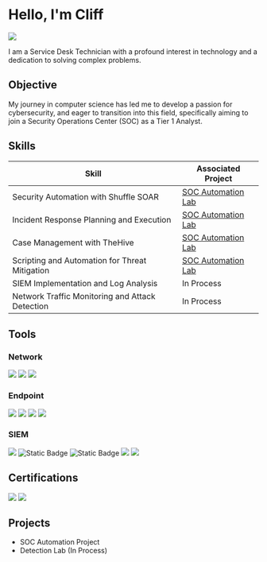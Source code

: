 # Hello, I'm Cliff
<a href="https://www.linkedin.com/in/cliff-brown-2103472b7/"><img src="https://img.shields.io/badge/-LinkedIn-0072b1?&style=for-the-badge&logo=linkedin&logoColor=white" /></a>

I am a Service Desk Technician with a profound interest in technology and a dedication to solving complex problems.

## Objective
My journey in computer science has led me to develop a passion for cybersecurity, and eager to transition into this field, specifically aiming to join a Security Operations Center (SOC) as a Tier 1 Analyst.

## Skills

| Skill                                         | Associated Project         |
|-----------------------------------------------|----------------------------|
| Security Automation with Shuffle SOAR         | <a href="https://github.com/klipodu/SOC-Automation-Lab/blob/main/README.md">SOC Automation Lab</a>|
| Incident Response Planning and Execution      | <a href="https://github.com/klipodu/SOC-Automation-Lab/blob/main/README.md">SOC Automation Lab</a>|
| Case Management with TheHive                  | <a href="https://github.com/klipodu/SOC-Automation-Lab/blob/main/README.md">SOC Automation Lab</a>
| Scripting and Automation for Threat Mitigation | <a href="https://github.com/klipodu/SOC-Automation-Lab/blob/main/README.md">SOC Automation Lab</a>|
| SIEM Implementation and Log Analysis          | In Process|
| Network Traffic Monitoring and Attack Detection | In Process|

## Tools
<!--[Provide tools and break them down into categories. Use ChatGPT to help create the link - Remove this afterwards]]-->

### Network
<div>
    <img src="https://img.shields.io/badge/-Wireshark-1679A7?&style=for-the-badge&logo=Wireshark&logoColor=white" />
    <img src="https://img.shields.io/badge/-Suricata-EF3B2D?&style=for-the-badge&logo=Suricata&logoColor=white" />
    <img src="https://img.shields.io/badge/-DNS-00A4EF?&style=for-the-badge&logo=DNS&logoColor=white" />

</div>

### Endpoint
<div>
    <img src="https://img.shields.io/badge/-Microsoft_Defender_for_Endpoint-00A4EF?&style=for-the-badge&logo=Microsoft&logoColor=white" />
    <img src="https://img.shields.io/badge/-FortiClient-00A4EF?&style=for-the-badge&logo=Fortinet&logoColor=white" />
    <img src="https://img.shields.io/badge/-ManageEngine-1E90FF?style=for-the-badge&logo=ManageEngine&logoColor=white" />
    <img src="https://img.shields.io/badge/-WatchGuard-FF0000?style=for-the-badge&logo=WatchGuard&logoColor=white" />


</div>

### SIEM
<div>
    <img src="https://img.shields.io/badge/-Wazuh-1E90FF?style=for-the-badge&logo=Wazuh&logoColor=white" />
    <img alt="Static Badge" src="https://img.shields.io/badge/Shuffle-FA710A?style=for-the-badge">
    <img alt="Static Badge" src="https://img.shields.io/badge/TheHive-F2D130?style=for-the-badge">
    <img src="https://img.shields.io/badge/-Splunk-000000?style=for-the-badge&logo=Splunk&logoColor=white" />
    <img src="https://img.shields.io/badge/-Rapid7-FF6C37?style=for-the-badge&logo=Rapid7&logoColor=white" />


</div>

## Certifications
<!--[Provide certifications that you have obtained. Use ChatGPT to help create the link - Remove this afterwards]]-->
<div>
<img src="https://img.shields.io/badge/-Security%2B-FF0000?&style=for-the-badge&logo=CompTIA&logoColor=white" />
<img src="https://img.shields.io/badge/-Google%20Cyber%20Security-4285F4?&style=for-the-badge&logo=google&logoColor=white" />
</div>

## Projects
- SOC Automation Project
- Detection Lab (In Process)
